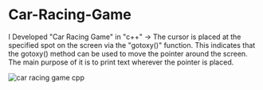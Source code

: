 # Car-Racing-Game
I Developed "Car Racing Game" in "c++" -> The cursor is placed at the specified spot on the screen via the "gotoxy()" function. 
This indicates that the gotoxy() method can be used to move the pointer around the screen. 
The main purpose of it is to print text wherever the pointer is placed. 

![car racing game cpp](https://github.com/anmol2517/Car-Racing-Game/assets/110680449/2c9360d1-843b-4f46-a59b-bd6c5be834df)
